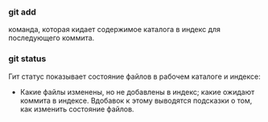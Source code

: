 ### git add
команда, которая кидает содержимое каталога в индекс для последующего коммита.

### git status

Гит статус показывает состояние файлов в рабочем каталоге и индексе: 
- Какие файлы изменены, но не добавлены в индекс; 
какие ожидают коммита в индексе.
Вдобавок к этому выводятся подсказки о том, как изменить состояние файлов.